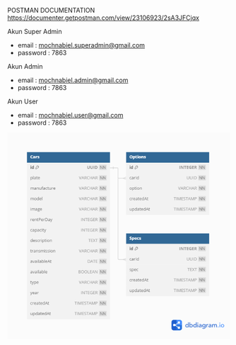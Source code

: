 POSTMAN DOCUMENTATION
https://documenter.getpostman.com/view/23106923/2sA3JFCjqx

Akun Super Admin

- email : mochnabiel.superadmin@gmail.com
- password : 7863

Akun Admin

- email : mochnabiel.admin@gmail.com
- password : 7863

Akun User

- email : mochnabiel.user@gmail.com
- password : 7863

![ERD](/Challenge5-Mochammad%20Nabiel.png)
